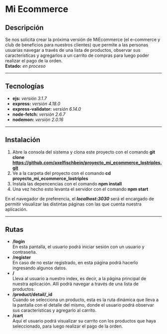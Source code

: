 # Mi Ecommerce #

## Descripción ##
Se nos solicita crear la próxima versión de MiEcommerce (el e-commerce y club de beneficios para nuestros clientes) que permite a las personas usuarias navegar a través de una lista de productos, observar sus características y agregarlos a un carrito de compras para luego poder realizar el pago de la orden.  
**Estado:** _en proceso_

* * *

## Tecnologías ##
- **ejs:** _versión 3.1.7_
- **express:** _versión 4.18.0_
- **express-validator:** _versión 6.14.0_
- **node-fetch:** _versión 2.6.7_
- **nodemon:** _versión 2.0.16_

* * *

## Instalación ##
1. Abre la consola del sistema y clona este proyecto con el comando **git clone https://github.com/axelfischbein/proyecto_mi_ecommerce_lostriples.git**
2. Ve a la carpeta del proyecto con el comando **cd proyecto_mi_ecommerce_lostriples**
3. Instala las depencencias con el comando **npm install**
4. Una vez hecho esto levanta el servidor con el comando **npm start**

En el navegador de preferencia, el **_localhost:3030_** será el encargado de permitir visualizar las distintas páginas con las que cuenta nuestra aplicación.

* * *

## Rutas ##
- **/login**  
    En esta pantalla, el usuario podrá iniciar sesión con un usuario y contraseña.
- **/register**  
    En caso de no estar registrado, en esta página podrá hacerlo ingresando algunos datos.
- **/**  
    Lleva al usuario a nuestro index, es decir, a la página principal de nuestra aplicación. Allí podrá navegar a través de una lista de productos.
- **/product/detail/_id**  
    Cuando se selecciona un producto, esta es la ruta dinámica que lleva a la pantalla con el detalle del mismo, donde el usuario podrá observar sus características y agregarlo al carrito.
- **/cart**   
    Aquí el usuario podrá visualizar su carrito con los productos que haya seleccionado, para luego realizar el pago de la orden.

